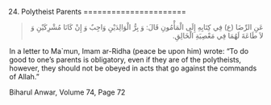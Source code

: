 24. Polytheist Parents
======================

<blockquote dir="rtl">
  <p>
عَنِ الرِّضَا (ع) فِي كِتَابِهِ إِلَى الْمَأْمُونِ قَالَ: وَ بِرُّ
الْوَالِدَيْنِ وَاجِبٌ وَ إِنْ كَانَا مُشْرِكَيْنِ وَ لاَ طَاعَةَ
لَهُمَا فِي مَعْصِيَةِ الْخَالِقِ.
  </p>
</blockquote>

In a letter to Ma\`mun, Imam ar-Ridha (peace be upon him) wrote: “To do
good to one’s parents is obligatory, even if they are of the
polytheists, however, they should not be obeyed in acts that go against
the commands of Allah.”

Biharul Anwar, Volume 74, Page 72


